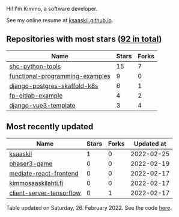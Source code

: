 Hi! I'm Kimmo, a software developer.

See my online resume at [ksaaskil.github.io](https://ksaaskil.github.io).

<!-- repositories starts -->

## Repositories with most stars ([92 in total](https://github.com/ksaaskil?tab=repositories))
| Name        | Stars           | Forks  |
| ------------- |-------------| -----|
|[shc-python-tools](https://github.com/ksaaskil/shc-python-tools)|15|7
|[functional-programming-examples](https://github.com/ksaaskil/functional-programming-examples)|9|0
|[django-postgres-skaffold-k8s](https://github.com/ksaaskil/django-postgres-skaffold-k8s)|6|1
|[fp-gitlab-example](https://github.com/ksaaskil/fp-gitlab-example)|4|2
|[django-vue3-template](https://github.com/ksaaskil/django-vue3-template)|3|4

<!-- repositories ends -->
<!-- recent_repositories starts -->

## Most recently updated
| Name        | Stars           | Forks  | Updated at
| ------------- |-------------| -----|-----|
|[ksaaskil](https://github.com/ksaaskil/ksaaskil)|1|0|2022-02-25
|[phaser3-game](https://github.com/ksaaskil/phaser3-game)|0|0|2022-02-19
|[mediate-react-frontend](https://github.com/ksaaskil/mediate-react-frontend)|0|0|2022-02-17
|[kimmosaaskilahti.fi](https://github.com/ksaaskil/kimmosaaskilahti.fi)|0|0|2022-02-17
|[client-server-tensorflow](https://github.com/ksaaskil/client-server-tensorflow)|0|1|2022-02-17

<!-- recent_repositories ends -->
<!-- updated_at starts -->
Table updated on Saturday, 26. February 2022. See the code [here](https://github.com/ksaaskil/ksaaskil).
<!-- updated_at ends -->
